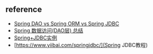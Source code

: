 ## reference

- [Spring DAO vs Spring ORM vs Spring JDBC](https://blog.csdn.net/defonds/article/details/47445915)
- [Spring 数据访问(DAO层) 总结](https://zhuanlan.zhihu.com/p/29587112)
- [Spring+JDBC实例](https://www.yiibai.com/spring/maven-spring-jdbc-example.html)
- [https://www.yiibai.com/springjdbc/](Spring JDBC教程)
